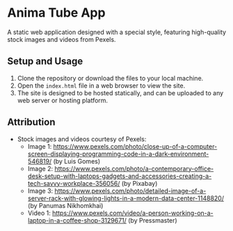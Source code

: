 # Anima Tube App

A static web application designed with a special style, featuring high-quality stock images and videos from Pexels.

## Setup and Usage

1. Clone the repository or download the files to your local machine.
2. Open the `index.html` file in a web browser to view the site.
3. The site is designed to be hosted statically, and can be uploaded to any web server or hosting platform.

## Attribution

* Stock images and videos courtesy of Pexels:
	+ Image 1: https://www.pexels.com/photo/close-up-of-a-computer-screen-displaying-programming-code-in-a-dark-environment-546819/ (by Luis Gomes)
	+ Image 2: https://www.pexels.com/photo/a-contemporary-office-desk-setup-with-laptops-gadgets-and-accessories-creating-a-tech-savvy-workplace-356056/ (by Pixabay)
	+ Image 3: https://www.pexels.com/photo/detailed-image-of-a-server-rack-with-glowing-lights-in-a-modern-data-center-1148820/ (by Panumas Nikhomkhai)
	+ Video 1: https://www.pexels.com/video/a-person-working-on-a-laptop-in-a-coffee-shop-3129671/ (by Pressmaster)